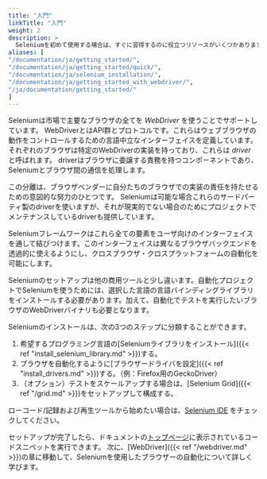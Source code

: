 ```yaml
---
title: "入門"
linkTitle: "入門"
weight: 2
description: >
  Seleniumを初めて使用する場合は、すぐに習得するのに役立つリソースがいくつかあります。
aliases: [
"/documentation/ja/getting_started/", 
"/documentation/ja/getting_started/quick/",
"/documentation/ja/selenium_installation/",
"/documentation/ja/getting_started_with_webdriver/",
"/ja/documentation/getting_started/"
]
---
```


Seleniumは市場で主要なブラウザの全てを _WebDriver_ を使うことでサポートしています。
WebDriverとはAPI群とプロトコルです。これらはウェブブラウザの動作をコントロールするための言語中立なインターフェイスを定義しています。
それぞれのブラウザは特定のWebDriverの実装を持っており、これらは *driver* と呼ばれます。
driverはブラウザに委譲する責務を持つコンポーネントであり、Seleniumとブラウザ間の通信を処理します。

この分離は、ブラウザベンダーに自分たちのブラウザでの実装の責任を持たせるための意図的な努力のひとつです。
Seleniumは可能な場合これらのサードパーティ製のdriverを使いますが、それが現実的でない場合のためにプロジェクトでメンテナンスしているdriverも提供しています。

Seleniumフレームワークはこれら全ての要素をユーザ向けのインターフェイスを通して結びつけます。このインターフェイスは異なるブラウザバックエンドを透過的に使えるようにし、クロスブラウザ・クロスプラットフォームの自動化を可能にします。

Seleniumのセットアップは他の商用ツールと少し違います。自動化プロジェクトでSeleniumを使うためには、選択した言語の言語バインディングライブラリをインストールする必要があります。加えて、自動化でテストを実行したいブラウザのWebDriverバイナリも必要となります。

Seleniumのインストールは、次の3つのステップに分類することができます。

1. 希望するプログラミング言語の[Seleniumライブラリをインストール]({{< ref "install_selenium_library.md" >}})する。
2. ブラウザを自動化するように[ブラウザードライバを設定]({{< ref "install_drivers.md" >}})する。（例：Firefox用のGeckoDriver）
3. （オプション）テストをスケールアップする場合は、[Selenium Grid]({{< ref "/grid.md" >}})をセットアップして構成する。

ローコード/記録および再生ツールから始めたい場合は、[Selenium IDE](https://selenium.dev/selenium-ide) をチェックしてください。

セットアップが完了したら、ドキュメントの[トップページ](/ja/documentation)に表示されているコードスニペットを実行できます。 
次に、[WebDriver]({{< ref "/webdriver.md" >}})の章に移動して、Seleniumを使用したブラウザーの自動化について詳しく学びます。
